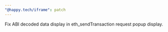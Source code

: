 ```yaml
---
"@happy.tech/iframe": patch
---
```


Fix ABI decoded data display in eth_sendTransaction request popup display.
